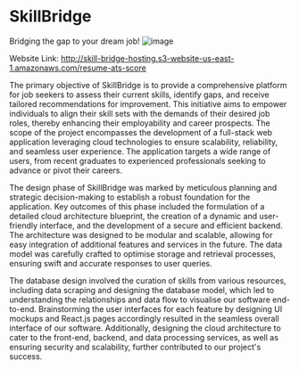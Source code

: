 # SkillBridge
Bridging the gap to your dream job!
![image](https://github.com/arahman1214/SkillBridge/assets/46835443/5145b4c4-a129-4090-942b-4bf7af68d9ee)

Website Link: http://skill-bridge-hosting.s3-website-us-east-1.amazonaws.com/resume-ats-score

The primary objective of SkillBridge is to provide a comprehensive platform for job seekers to assess their current skills, identify gaps, and receive tailored recommendations for improvement. This initiative aims to empower individuals to align their skill sets with the demands of their desired job roles, thereby enhancing their employability and career prospects. The scope of the project encompasses the development of a full-stack web application leveraging cloud technologies to ensure scalability, reliability, and seamless user experience. The application targets a wide range of users, from recent graduates to experienced professionals seeking to advance or pivot their careers.

The design phase of SkillBridge was marked by meticulous planning and strategic decision-making to establish a robust foundation for the application. Key outcomes of this phase included the formulation of a detailed cloud architecture blueprint, the creation of a dynamic and user-friendly interface, and the development of a secure and efficient backend. The architecture was designed to be modular and scalable, allowing for easy integration of additional features and services in the future. The data model was carefully crafted to optimise storage and retrieval processes, ensuring swift and accurate responses to user queries.

The database design involved the curation of skills from various resources, including data scraping and designing the database model, which led to understanding the relationships and data flow to visualise our software end-to-end. Brainstorming the user interfaces for each feature by designing UI mockups and React.js pages accordingly resulted in the seamless overall interface of our software. 
Additionally, designing the cloud architecture to cater to the front-end, backend, and data processing services, as well as ensuring security and scalability, further contributed to our project's success.
